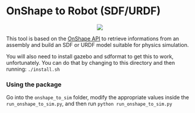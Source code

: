 # OnShape to Robot (SDF/URDF)

<p align="center">
<img src="docs/source/_static/img/main.png" />
</p>

This tool is based on the [OnShape API](https://dev-portal.onshape.com/) to retrieve
informations from an assembly and build an SDF or URDF model suitable for physics
simulation.

You will also need to install gazebo and sdformat to get this to work, unfortunately. You can do that by 
changing to this directory and then running:
```./install.sh```

### Using the package
Go into the `onshape_to_sim` folder, modify the appropriate values inside the `run_onshape_to_sim.py`, and then run
```python run_onshape_to_sim.py```